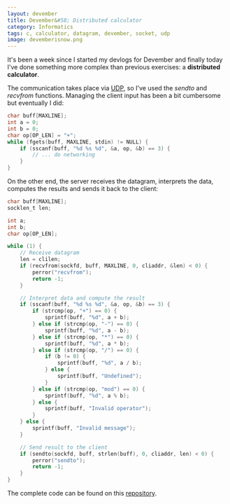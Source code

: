 ```yaml
---
layout: devember
title: Devember&#58; Distributed calculator
category: Informatics
tags: c, calculator, datagram, devember, socket, udp
image: devemberisnow.png
---
```

It's been a week since I started my devlogs for Devember and finally today I've done something more complex than previous exercises: a **distributed calculator**.

The communication takes place via [UDP](http://www.fahien.me/2015/12/07/devember-udp-echo-client/), so I've used the _sendto_ and _recvfrom_ functions. Managing the client input has been a bit cumbersome but eventually I did:

```c
char buff[MAXLINE];
int a = 0;
int b = 0;
char op[OP_LEN] = "+";
while (fgets(buff, MAXLINE, stdin) != NULL) {
	if (sscanf(buff, "%d %s %d", &a, op, &b) == 3) {
		// ... do networking
	}
}
```
On the other end, the server receives the datagram, interprets the data, computes the results and sends it back to the client:

```c
char buff[MAXLINE];
socklen_t len;

int a;
int b;
char op[OP_LEN];

while (1) {
	// Receive datagram
	len = clilen;
	if (recvfrom(sockfd, buff, MAXLINE, 0, cliaddr, &len) < 0) {
		perror("recvfrom");
		return -1;
	}

	// Interpret data and compute the result
	if (sscanf(buff, "%d %s %d", &a, op, &b) == 3) {
		if (strcmp(op, "+") == 0) {
			sprintf(buff, "%d", a + b);
		} else if (strcmp(op, "-") == 0) {
			sprintf(buff, "%d", a - b);
		} else if (strcmp(op, "*") == 0) {
			sprintf(buff, "%d", a * b);
		} else if (strcmp(op, "/") == 0) {
			if (b != 0) {
				sprintf(buff, "%d", a / b);
			} else {
				sprintf(buff, "Undefined");
			}
		} else if (strcmp(op, "mod") == 0) {
			sprintf(buff, "%d", a % b);
		} else {
			sprintf(buff, "Invalid operator");
		}
	} else {
		sprintf(buff, "Invalid message");
	}

	// Send result to the client
	if (sendto(sockfd, buff, strlen(buff), 0, cliaddr, len) < 0) {
		perror("sendto");
		return -1;
	}
}
```
The complete code can be found on this [repository](https://github.com/Fahien/exsocket).
